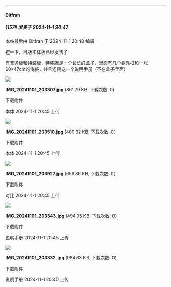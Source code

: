 ﻿
*****

####  Ditfran  
##### 1157#       发表于 2024-11-1 20:47

 本帖最后由 Ditfran 于 2024-11-1 20:48 编辑 

挖一下，日版实体板已经发售了

有普通板和特装板，特装版是一个长长的盒子，里面有几个钥匙扣和一张60*47cm的海报，并且还附送一个说明手册（不在盒子里面）

<img src="https://img.saraba1st.com/forum/202411/01/204549wxyrqyrz3qya7ose.jpg" referrerpolicy="no-referrer">

<strong>IMG_20241101_203307.jpg</strong> (861.79 KB, 下载次数: 0)

下载附件

本体
2024-11-1 20:45 上传

<img src="https://img.saraba1st.com/forum/202411/01/204549y9qrmqiy9fx3xx59.jpg" referrerpolicy="no-referrer">

<strong>IMG_20241101_203510.jpg</strong> (400.32 KB, 下载次数: 0)

下载附件

本体
2024-11-1 20:45 上传

<img src="https://img.saraba1st.com/forum/202411/01/204545wz017mrqlydd2tzt.jpg" referrerpolicy="no-referrer">

<strong>IMG_20241101_203927.jpg</strong> (656.86 KB, 下载次数: 0)

下载附件

对比
2024-11-1 20:45 上传

<img src="https://img.saraba1st.com/forum/202411/01/204548xd3yznssbmbiyhek.jpg" referrerpolicy="no-referrer">

<strong>IMG_20241101_203343.jpg</strong> (494.05 KB, 下载次数: 0)

下载附件

说明手册
2024-11-1 20:45 上传

<img src="https://img.saraba1st.com/forum/202411/01/204547id884a9m8kk8t438.jpg" referrerpolicy="no-referrer">

<strong>IMG_20241101_203332.jpg</strong> (984.63 KB, 下载次数: 0)

下载附件

说明手册
2024-11-1 20:45 上传

